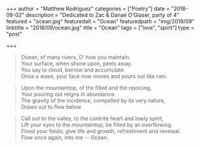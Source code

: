 +++
author = "Matthew Rodriguez"
categories = ["Poetry"]
date = "2018-09-02"
description = "Dedicated to Zac & Danaé O'Glaser, party of 4"
featured = "ocean.jpg"
featuredalt = "Ocean"
featuredpath = "img/2018/09"
linktitle = "2018/09/ocean.jpg"
title = "Ocean"
tags = ["love", "spirit"]
type = "post"

+++

> Ocean, of many rivers, O’ how you maintain.\
> Your surface, when shone upon, peels away.\
> You say to cloud, borrow and accumulate.\
> Once a wave, your face now moves and pours out like rain.

> Upon the mountaintop, of the filled and the rejoicing,\
> Your pouring out reigns in abundance.\
> The gravity of the incidence, compelled by its very nature,\
> Draws out to flow below.

> Call out to the valley, to the contrite heart and lowly spirit,\
> Lift your eyes to the mountaintop; be filled by an overflowing.\
> Flood your fields; give life and growth, refreshment and renewal.\
> Flow once again, into me -- Ocean.
